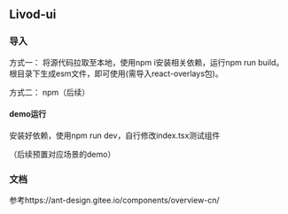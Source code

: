 ## Livod-ui

### 导入

方式一： 将源代码拉取至本地，使用npm i安装相关依赖，运行npm run build。根目录下生成esm文件，即可使用(需导入react-overlays包)。

方式二： npm（后续）



#### demo运行

安装好依赖，使用npm run dev，自行修改index.tsx测试组件

（后续预置对应场景的demo）



### 文档

参考https://ant-design.gitee.io/components/overview-cn/

